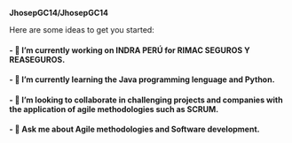 
**JhosepGC14/JhosepGC14**

Here are some ideas to get you started:

#### - 🔭 I’m currently working on INDRA PERÚ for RIMAC SEGUROS Y REASEGUROS.
#### - 🌱 I’m currently learning the Java programming lenguage and Python.
#### - 👯 I’m looking to collaborate in challenging projects and companies with the application of agile methodologies such as SCRUM.
#### - 💬 Ask me about Agile methodologies and Software development.

